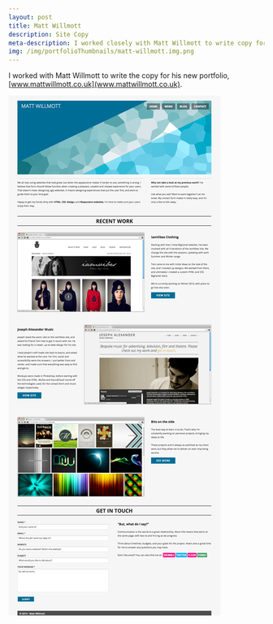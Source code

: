 ```yaml
---
layout: post
title: Matt Willmott
description: Site Copy
meta-description: I worked closely with Matt Willmott to write copy for his new portfolio site.
img: /img/portfolioThumbnails/matt-willmott.img.png
---
```


I worked with Matt Willmott to write the copy for his new portfolio, [www.mattwillmott.co.uk](www.mattwillmott.co.uk).

<img src="/img/Matt-Willmott-Web-Design.png">
 